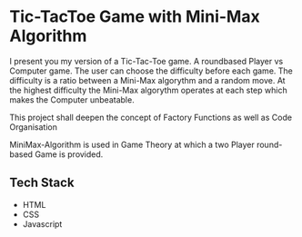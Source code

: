 # Tic-TacToe Game with Mini-Max Algorithm

I present you my version of a Tic-Tac-Toe game. A roundbased Player vs Computer game. The user can choose the difficulty before each game. The difficulty is a ratio between a Mini-Max algorythm and a random move. At the highest difficulty the Mini-Max algorythm operates at each step which makes the Computer unbeatable. 

This project shall deepen the concept of Factory Functions as well as Code Organisation 

MiniMax-Algorithm is used in Game Theory at which a two Player round-based Game is provided.

## Tech Stack 
- HTML
- CSS
- Javascript
